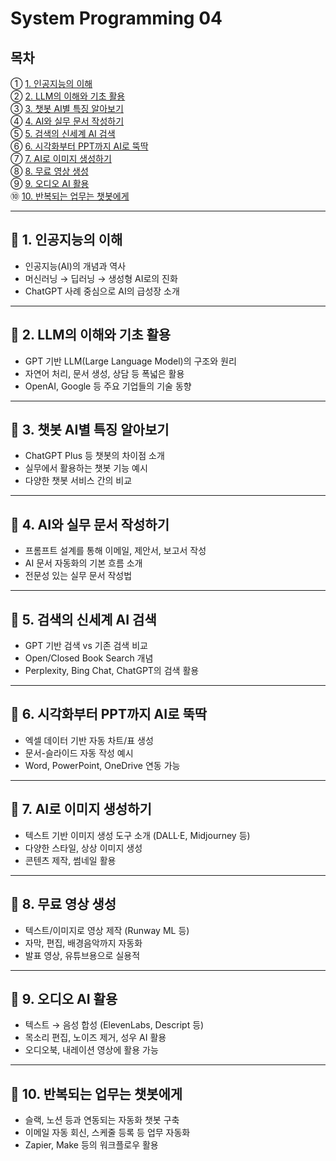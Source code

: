 # System Programming 04

## 목차
① [1. 인공지능의 이해](#-1-인공지능의-이해) </br>
② [2. LLM의 이해와 기초 활용](#-2-llm의-이해와-기초-활용) </br>
③ [3. 챗봇 AI별 특징 알아보기](#-3-챗봇-ai별-특징-알아보기) </br>
④ [4. AI와 실무 문서 작성하기](#-4-ai와-실무-문서-작성하기) </br>
⑤ [5. 검색의 신세계 AI 검색](#-5-검색의-신세계-ai-검색) </br>
⑥ [6. 시각화부터 PPT까지 AI로 뚝딱](#-6-시각화부터-ppt까지-ai로-뚝딱) </br>
⑦ [7. AI로 이미지 생성하기](#-7-ai로-이미지-생성하기) </br>
⑧ [8. 무료 영상 생성](#-8-무료-영상-생성) </br>
⑨ [9. 오디오 AI 활용](#-9-오디오-ai-활용) </br>
⑩ [10. 반복되는 업무는 챗봇에게](#-10-반복되는-업무는-챗봇에게) </br>

---

## 📘 1. 인공지능의 이해
- 인공지능(AI)의 개념과 역사  
- 머신러닝 → 딥러닝 → 생성형 AI로의 진화  
- ChatGPT 사례 중심으로 AI의 급성장 소개  

---

## 📘 2. LLM의 이해와 기초 활용
- GPT 기반 LLM(Large Language Model)의 구조와 원리  
- 자연어 처리, 문서 생성, 상담 등 폭넓은 활용  
- OpenAI, Google 등 주요 기업들의 기술 동향  

---

## 📘 3. 챗봇 AI별 특징 알아보기
- ChatGPT Plus 등 챗봇의 차이점 소개  
- 실무에서 활용하는 챗봇 기능 예시  
- 다양한 챗봇 서비스 간의 비교  

---

## 📘 4. AI와 실무 문서 작성하기
- 프롬프트 설계를 통해 이메일, 제안서, 보고서 작성  
- AI 문서 자동화의 기본 흐름 소개  
- 전문성 있는 실무 문서 작성법  

---

## 📘 5. 검색의 신세계 AI 검색
- GPT 기반 검색 vs 기존 검색 비교  
- Open/Closed Book Search 개념  
- Perplexity, Bing Chat, ChatGPT의 검색 활용  

---

## 📘 6. 시각화부터 PPT까지 AI로 뚝딱
- 엑셀 데이터 기반 자동 차트/표 생성  
- 문서-슬라이드 자동 작성 예시  
- Word, PowerPoint, OneDrive 연동 가능  

---

## 📘 7. AI로 이미지 생성하기
- 텍스트 기반 이미지 생성 도구 소개 (DALL·E, Midjourney 등)  
- 다양한 스타일, 상상 이미지 생성  
- 콘텐츠 제작, 썸네일 활용  

---

## 📘 8. 무료 영상 생성
- 텍스트/이미지로 영상 제작 (Runway ML 등)  
- 자막, 편집, 배경음악까지 자동화  
- 발표 영상, 유튜브용으로 실용적  

---

## 📘 9. 오디오 AI 활용
- 텍스트 → 음성 합성 (ElevenLabs, Descript 등)  
- 목소리 편집, 노이즈 제거, 성우 AI 활용  
- 오디오북, 내레이션 영상에 활용 가능  

---

## 📘 10. 반복되는 업무는 챗봇에게
- 슬랙, 노션 등과 연동되는 자동화 챗봇 구축  
- 이메일 자동 회신, 스케줄 등록 등 업무 자동화  
- Zapier, Make 등의 워크플로우 활용  
